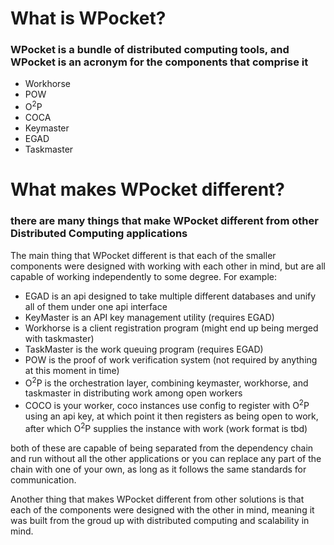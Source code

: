 
# What is WPocket?
### WPocket is a bundle of distributed computing tools, and WPocket is an acronym for the components that comprise it
* Workhorse
* POW
* O<sup>2</sup>P
* COCA
* Keymaster
* EGAD
* Taskmaster
# What makes WPocket different?
### there are many things that make WPocket different from other Distributed Computing applications
The main thing that WPocket different is that each of the smaller components were designed with working with each other in mind, but are all capable of working independently to some degree.
For example:
- EGAD is an api designed to take multiple different databases and unify all of them under one api interface
- KeyMaster is an API key management utility (requires EGAD)
- Workhorse is a client registration program (might end up being merged with taskmaster)
- TaskMaster is the work queuing program (requires EGAD)
- POW is the proof of work verification system (not required by anything at this moment in time)
- O<sup>2</sup>P is the orchestration layer, combining keymaster, workhorse, and taskmaster in distributing work among open workers
- COCO is your worker, coco instances use config to register with O<sup>2</sup>P using an api key, at which point it then registers as being open to work, after which O<sup>2</sup>P supplies the instance with work (work format is tbd)

both of these are capable of being separated from the dependency chain and run without all the other applications
or you can replace any part of the chain with one of your own, as long as it follows the same standards for communication.

Another thing that makes WPocket different from other solutions is that each of the components were designed with the other in mind, meaning it was built from the groud up with distributed computing and scalability in mind.

